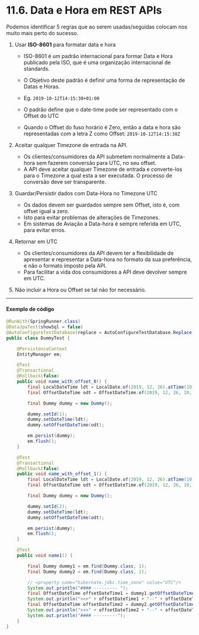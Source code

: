 # 11.6. Data e Hora em REST APIs 
 
Podemos identificar 5 regras que ao serem usadas/seguidas colocam nos muito mais perto do sucesso. 
 
1. Usar **ISO-8601** para formatar data e hora 
 
    - ISO-8601 é um padrão internacional para formar Data e Hora publicado pela ISO, que é uma organização internacional de standards. 
    - O Objetivo deste padrão é definir uma forma de representação de Datas e Horas. 

    - Eg. `2019-10-12T14:15:38+01:00` 
 
    - O padrão define que o date-time pode ser representado com o Offset do UTC 
    - Quando o Offset do fuso horário é Zero, então a data e hora são representadas com a letra Z como Offset: `2019-10-12T14:15:38Z`  
 
2. Aceitar qualquer Timezone de entrada na API. 
 
    - Os clientes/consumidores da API submetem normalmente a Data-hora sem fazerem conversão para UTC, no seu offset. 
    - A API deve aceitar qualquer Timezone de entrada e converte-los para o Timezone a qual esta a ser executada. O processo de conversão deve ser transparente. 
 
3. Guardar/Persistir dados com Data-Hora no Timezone UTC 
 
    - Os dados devem ser guardados sempre sem Offset, isto é, com offset igual a zero. 
    - Isto para evitar problemas de alterações de Timezones. 
    - Em sistemas de Aviação a Data-hora é sempre referida em UTC, para evitar erros. 
 
4. Retornar em UTC 
  
    - Os clientes/consumidores da API devem ter a flexibilidade de apresentar e representar a Data-hora no formato da sua preferência, e não o formato imposto pela API. 
    - Para facilitar a vida dos consumidores a API deve devolver sempre em UTC. 
 
5. Não incluir a Hora ou Offset se tal não for necessário. 


---

#### Exemplo de código

```java
@RunWith(SpringRunner.class)
@DataJpaTest(showSql = false)
@AutoConfigureTestDatabase(replace = AutoConfigureTestDatabase.Replace.NONE)
public class DummyTest {

    @PersistenceContext
    EntityManager em;

    @Test
    @Transactional
    @Rollback(false)
    public void name_with_offset_0() {
        final LocalDateTime ldt = LocalDate.of(2019, 12, 26).atTime(10, 30);
        final OffsetDateTime odt = OffsetDateTime.of(2019, 12, 26, 10, 30, 45, 123_456_789, ZoneOffset.ofHours(0));

        final Dummy dummy = new Dummy();

        dummy.setId(1);
        dummy.setDateTime(ldt);
        dummy.setOffsetDateTime(odt);

        em.persist(dummy);
        em.flush();
    }

    @Test
    @Transactional
    @Rollback(false)
    public void name_with_offset_1() {
        final LocalDateTime ldt = LocalDate.of(2019, 12, 26).atTime(10, 30);
        final OffsetDateTime odt = OffsetDateTime.of(2019, 12, 26, 10, 30, 45, 123_456_789, ZoneOffset.ofHours(1));

        final Dummy dummy = new Dummy();

        dummy.setId(2);
        dummy.setDateTime(ldt);
        dummy.setOffsetDateTime(odt);

        em.persist(dummy);
        em.flush();
    }

    @Test
    public void name1() {

        final Dummy dummy1 = em.find(Dummy.class, 1);
        final Dummy dummy2 = em.find(Dummy.class, 2);

        // <property name="hibernate.jdbc.time_zone" value="UTC"/>
        System.out.println("#### --------- ");
        final OffsetDateTime offsetDateTime1 = dummy1.getOffsetDateTime();
        System.out.println(">>>" + offsetDateTime1 + "--" + offsetDateTime1.getOffset() + " -- " + offsetDateTime1.getNano());
        final OffsetDateTime offsetDateTime2 = dummy2.getOffsetDateTime();
        System.out.println(">>>" + offsetDateTime2 + "--" + offsetDateTime2.getOffset()+ " -- " + offsetDateTime2.getNano());
        System.out.println("#### ---------");
    }
}

```